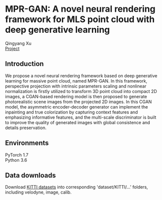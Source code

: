 # MPR-GAN: A novel neural rendering framework for MLS point cloud with deep generative learning
Qingyang Xu <br>
[Project](https://xxyxxyme.github.io/MPR_GAN_project/)
## Introduction
We propose a novel neural rendering framework based on deep generative learning for massive point cloud, named MPR-GAN. In this framework, perspective projection with intrinsic parameters scaling and nonlinear normalization is firstly utilized to transform 3D point cloud into compact 2D images, a CGAN-based rendering model is then proposed to generate photorealistic scene images from the projected 2D images. In this CGAN model, the asymmetric encoder-decoder generator can implement the inpainting and true colorization by capturing context features and emphasizing informative features, and the multi-scale discriminator is built to improve the quality of generated images with global consistence and details preservation.
## Environments
PyTorch 1.7 <br>
Python 3.6 <br>
## Data downloads
Download [KITTI datasets](http://www.cvlibs.net/datasets/kitti/eval_odometry.php) into corresponding 'dataset/KITTI/...' folders, including velodyne, image, calib.
